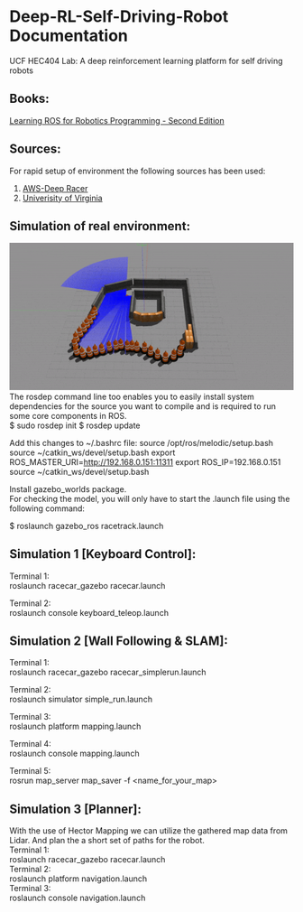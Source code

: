 # Deep-RL-Self-Driving-Robot Documentation

UCF HEC404 Lab: A deep reinforcement learning platform for self driving robots
## Books:
[Learning ROS for Robotics Programming - Second Edition](https://www.packtpub.com/hardware-and-creative/learning-ros-robotics-programming-second-edition)
## Sources:
  For rapid setup of environment the following sources has been used:   
 1. [AWS-Deep Racer](https://github.com/aws-robotics/aws-robomaker-sample-application-deepracer)   
 2. [Univerisity of Virginia](https://github.com/linklab-uva/f1tenth_gtc_tutorial#1-install-robot-operating-system-ros)   
 
## Simulation of real environment:

![](Demo-Lab.gif)
The rosdep command line too enables you to easily install system dependencies for the source you want
to compile and is required to run some core components in ROS.   
$ sudo rosdep init
$ rosdep update

Add this changes to ~/.bashrc file:
source /opt/ros/melodic/setup.bash
source ~/catkin_ws/devel/setup.bash
export ROS_MASTER_URI=http://192.168.0.151:11311
export ROS_IP=192.168.0.151
source ~/catkin_ws/devel/setup.bash


Install gazebo_worlds package.   
For checking the model, you will only have to start the .launch file using the
following command:     

$ roslaunch gazebo_ros racetrack.launch

## Simulation 1 [Keyboard Control]:   

Terminal 1:      
roslaunch racecar_gazebo racecar.launch   

Terminal 2:        
roslaunch console keyboard_teleop.launch  

## Simulation 2 [Wall Following & SLAM]:    

Terminal 1:      
roslaunch racecar_gazebo racecar_simplerun.launch 

Terminal 2:        
roslaunch simulator simple_run.launch   

Terminal 3:    
roslaunch platform mapping.launch    

Terminal 4:      
roslaunch console mapping.launch         

Terminal 5:       
rosrun map_server map_saver -f <name_for_your_map>     

## Simulation 3 [Planner]:    
With the use of Hector Mapping we can utilize the gathered map data from Lidar. And plan the a short set of paths for the robot.    
Terminal 1:      
roslaunch racecar_gazebo racecar.launch     
Terminal 2:   
roslaunch platform navigation.launch     
Terminal 3:   
roslaunch console navigation.launch    





